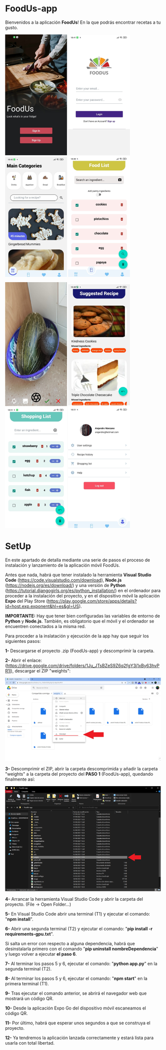# FoodUs-app

Bienvenidos a la aplicación **FoodUs**! En la que podrás encontrar recetas a tu gusto.

<img src="https://github.com/alemandor1/FoodUs-app/blob/master/imagesReadme/home.jpeg" width="200"> <img src="https://github.com/alemandor1/FoodUs-app/blob/master/imagesReadme/login.jpeg" width="200"> <img src="https://github.com/alemandor1/FoodUs-app/blob/master/imagesReadme/main.jpeg" width="200"> <img src="https://github.com/alemandor1/FoodUs-app/blob/master/imagesReadme/foodlist.jpeg" width="200">

<img src="https://github.com/alemandor1/FoodUs-app/blob/master/imagesReadme/camara.jpeg" width="200"> <img src="https://github.com/alemandor1/FoodUs-app/blob/master/imagesReadme/suggested.jpeg" width="200"> <img src="https://github.com/alemandor1/FoodUs-app/blob/master/imagesReadme/shopping.jpeg" width="200"> <img src="https://github.com/alemandor1/FoodUs-app/blob/master/imagesReadme/profile.jpeg" width="200">

# SetUp

En este apartado de detalla mediante una serie de pasos el proceso de instalación y lanzamiento de la aplicación móvil FoodUs.

Antes que nada, habrá que tener instalado la herramienta **Visual Studio Code** (https://code.visualstudio.com/download), **Node.js** (https://nodejs.org/es/download/) y una versión de **Python** (https://tutorial.djangogirls.org/es/python_installation/) en el ordenador para proceder a la instalación del proyecto,
y en el dispositivo móvil la aplicación **Expo** del Play Store (https://play.google.com/store/apps/details?id=host.exp.exponent&hl=es&gl=US).

**IMPORTANTE:** Hay que tener bien configuradas las variables de entorno de **Python** y **Node.js**. También, es obligatorio que el móvil y el ordenador se encuentren conectados a la misma red.


Para proceder a la inslatación y ejecución de la app hay que seguir los siguientes pasos:

  **1-** Descargarse el proyecto .zip (FoodUs-app) y descomprimir la carpeta.
  
  **2-** Abrir el enlace: (https://drive.google.com/drive/folders/1Ju_JTsBZeS9Z6q2fgY3j1xBy63hvPR1l), descargar el ZIP "weights":
  
  <img src="https://github.com/alemandor1/FoodUs-app/blob/master/imagesReadme/descarga.jpg" width="600">
   
  **3-** Descomprimir el ZIP, abrir la carpeta descomprimida y añadir la carpeta "weights" a la carpeta del proyecto del **PASO 1** (FoodUs-app), quedando finalmente así:
  
  <img src="https://github.com/alemandor1/FoodUs-app/blob/master/imagesReadme/carpetaWeights.png" width="600">
  
  **4-** Arrancar la herramienta Visual Studio Code y abrir la carpeta del proyecto. (File -> Open Folder...)  

  **5-** En Visual Studio Code abrir una terminal (T1) y ejecutar el comando: "**npm install**".

  **6-** Abrir una segunda terminal (T2) y ejecutar el comando: "**pip install -r requirements-gpu.txt**".
   
   Si salta un error con respecto a alguna dependencia, habrá que desinstalarla primero con el comando "**pip uninstall nombreDependencia**" y luego volver a ejecutar **el paso 6**. 
  
  **7-** Al terminar los pasos 5 y 6, ejecutar el comando: "**python app.py**" en la segunda terminal (T2).

  **8-** Al terminar los pasos 5 y 6, ejecutar el comando: "**npm start**" en la primera terminal (T1).

  **9-** Tras ejecutar el comando anterior, se abrirá el navegador web que mostrará un código QR.

  **10-** Desde la aplicación Expo Go del dispositivo móvil escaneamos el código QR.

  **11-** Por último, habrá que esperar unos segundos a que se construya el proyecto.

  **12-** Ya tendremos la aplicación lanzada correctamente y estará lista para usarla con total libertad.

